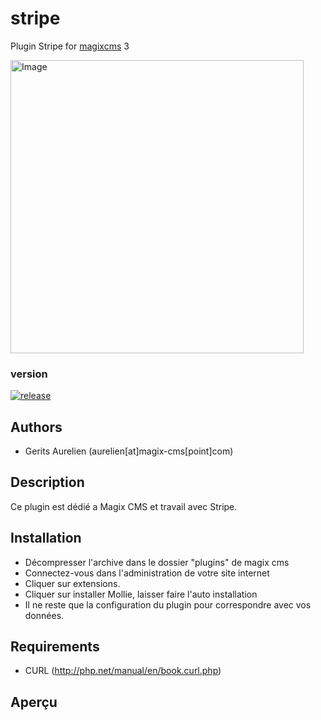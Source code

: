 # stripe

Plugin Stripe for [magixcms](https://www.magix-cms.com) 3

<img width="469" alt="Image" src="https://github.com/user-attachments/assets/338c1c3a-852c-4ac9-97ce-ef286e81fce8" />

### version 

[![release](https://img.shields.io/github/release/magix-cms/stripe.svg)](https://github.com/magix-cms/mollie/releases/latest)

Authors
-------

* Gerits Aurelien (aurelien[at]magix-cms[point]com)

## Description
Ce plugin est dédié a Magix CMS et travail avec Stripe.

## Installation
 * Décompresser l'archive dans le dossier "plugins" de magix cms
 * Connectez-vous dans l'administration de votre site internet
 * Cliquer sur extensions.
 * Cliquer sur installer Mollie, laisser faire l'auto installation
 * Il ne reste que la configuration du plugin pour correspondre avec vos données.
 
 Requirements
   ------------
   * CURL (http://php.net/manual/en/book.curl.php)
   
## Aperçu
